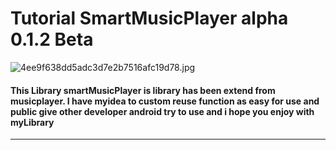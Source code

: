 # Tutorial SmartMusicPlayer alpha 0.1.2 Beta #
![4ee9f638dd5adc3d7e2b7516afc19d78.jpg](https://www.img.in.th/images/4ee9f638dd5adc3d7e2b7516afc19d78.jpg)
#### This Library smartMusicPlayer is library has been extend from musicplayer. I have myidea to custom reuse function as easy for use and public give other developer android try to use and i hope you enjoy with myLibrary ####
- - - -

